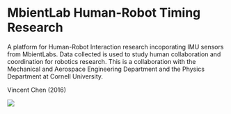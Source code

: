 # MbientLab Human-Robot Timing Research

A platform for Human-Robot Interaction research incoporating IMU sensors from MbientLabs. Data collected is used to study human collaboration and coordination for robotics research. This is a collaboration with the Mechanical and Aerospace Engineering Department and the Physics Department at Cornell University.

Vincent Chen (2016)


![](https://github.com/vincent6606/MbientLab-HRI/blob/master/live-graph-test.gif)
